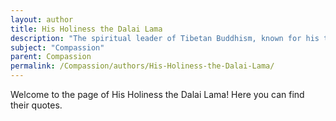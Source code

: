 ```yaml
---
layout: author
title: His Holiness the Dalai Lama
description: "The spiritual leader of Tibetan Buddhism, known for his teachings on compassion, non-violence, and the importance of connecting with others in kindness."
subject: "Compassion"
parent: Compassion
permalink: /Compassion/authors/His-Holiness-the-Dalai-Lama/
---
```


Welcome to the page of His Holiness the Dalai Lama! Here you can find their quotes.
